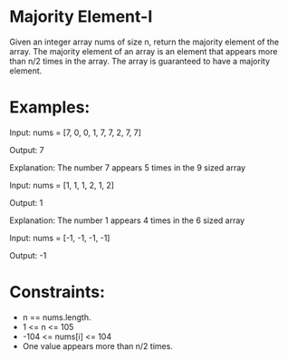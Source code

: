 # Majority Element-I
Given an integer array nums of size n, return the majority element of the array.
The majority element of an array is an element that appears more than n/2 times in the array. The array is guaranteed to have a majority element.

# Examples:
Input: nums = [7, 0, 0, 1, 7, 7, 2, 7, 7]

Output: 7

Explanation: The number 7 appears 5 times in the 9 sized array

Input: nums = [1, 1, 1, 2, 1, 2]

Output: 1

Explanation: The number 1 appears 4 times in the 6 sized array

Input: nums = [-1, -1, -1, -1]

Output:
-1

# Constraints:
- n == nums.length.
- 1 <= n <= 105
- -104 <= nums[i] <= 104
- One value appears more than n/2 times.